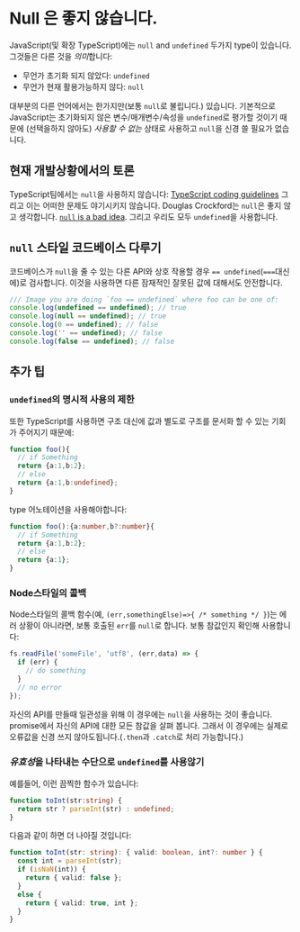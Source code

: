 # Null 은 좋지 않습니다. 
JavaScript(및 확장 TypeScript)에는 `null` and `undefined` 두가지 type이 있습니다. 그것들은 다른 것을 *의미*합니다:

* 무언가 초기화 되지 않았다:  `undefined`
* 무언가 현재 활용가능하지 않다: `null`

대부분의 다른 언어에서는 한가지만(보통 `null`로 불립니다.) 있습니다. 기본적으로 JavaScript는 초기화되지 않은 변수/매개변수/속성을 `undefined`로 평가할 것이기 때문에 (선택을하지 않아도) *사용할 수 없는* 상태로 사용하고 `null`을 신경 쓸 필요가 없습니다.

## 현재 개발상황에서의 토론
TypeScript팀에서는 `null`을 사용하지 않습니다: [TypeScript coding guidelines](https://github.com/Microsoft/TypeScript/wiki/Coding-guidelines#null-and-undefined) 그리고 이는 어떠한 문제도 야기시키지 않습니다.
Douglas Crockford는 `null`은 좋지 않고 생각합니다. [`null` is a bad idea](https://www.youtube.com/watch?v=PSGEjv3Tqo0&feature=youtu.be&t=9m21s). 그리고 우리도 모두 `undefined`을 사용합니다.

## `null` 스타일 코드베이스 다루기
코드베이스가 `null`을 줄 수 있는 다른 API와 상호 작용할 경우 `== undefined`(`===`대신에)로 검사합니다. 이것을 사용하면 다른 잠재적인 잘못된 값에 대해서도 안전합니다.
```ts
/// Image you are doing `foo == undefined` where foo can be one of:
console.log(undefined == undefined); // true
console.log(null == undefined); // true
console.log(0 == undefined); // false
console.log('' == undefined); // false
console.log(false == undefined); // false
```

## 추가 팁

### `undefined`의 명시적 사용의 제한
또한 TypeScript를 사용하면 구조 대신에 값과 별도로 구조를 문서화 할 수 있는 기회가 주어지기 때문에: 

```ts
function foo(){
  // if Something
  return {a:1,b:2};
  // else
  return {a:1,b:undefined};
}
```
type 어노테이션을 사용해야합니다:
```ts
function foo():{a:number,b?:number}{
  // if Something
  return {a:1,b:2};
  // else
  return {a:1};
}
```

### Node스타일의 콜백
Node스타일의 콜백 함수(예, `(err,somethingElse)=>{ /* something */ }`)는 에러 상황이 아니라면, 보통 호출된 `err`를 `null`로 합니다. 보통 참값인지 확인해 사용합니다:

```ts
fs.readFile('someFile', 'utf8', (err,data) => {
  if (err) {
    // do something
  }
  // no error
});
```
자신의 API를 만들때 일관성을 위해 이 경우에는 `null`을 사용하는 것이 좋습니다. promise에서 자신의 API에 대한 모든 참값을 살펴 봅니다. 그래서 이 경우에는 실제로 오류값을 신경 쓰지 않아도됩니다.(`.then`과 `.catch`로 처리 가능합니다.)

### *유효성*을 나타내는 수단으로 `undefined`를 사용않기

예를들어, 이런 끔찍한 함수가 있습니다: 

```ts
function toInt(str:string) {
  return str ? parseInt(str) : undefined;
}
```
다음과 같이 하면 더 나아질 것입니다:
```ts
function toInt(str: string): { valid: boolean, int?: number } {
  const int = parseInt(str);
  if (isNaN(int)) {
    return { valid: false };
  }
  else {
    return { valid: true, int };
  }
}
```
